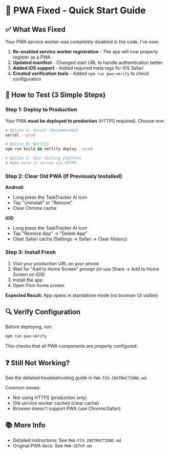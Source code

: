 # 🚀 PWA Fixed - Quick Start Guide

## ✅ What Was Fixed

Your PWA service worker was completely disabled in the code. I've now:

1. **Re-enabled service worker registration** - The app will now properly register as a PWA
2. **Updated manifest** - Changed start URL to handle authentication better
3. **Added iOS support** - Added required meta tags for iOS Safari
4. **Created verification tools** - Added `npm run pwa:verify` to check configuration

## 📱 How to Test (3 Simple Steps)

### Step 1: Deploy to Production

Your PWA **must be deployed to production** (HTTPS required). Choose one:

```bash
# Option A: Vercel (Recommended)
vercel --prod

# Option B: Netlify
npm run build && netlify deploy --prod

# Option C: Your hosting platform
# Make sure it serves via HTTPS
```

### Step 2: Clear Old PWA (If Previously Installed)

**Android:**
- Long press the TaskTracker AI icon
- Tap "Uninstall" or "Remove"
- Clear Chrome cache

**iOS:**
- Long press the TaskTracker AI icon
- Tap "Remove App" → "Delete App"
- Clear Safari cache (Settings → Safari → Clear History)

### Step 3: Install Fresh

1. Visit your production URL on your phone
2. Wait for "Add to Home Screen" prompt (or use Share → Add to Home Screen on iOS)
3. Install the app
4. Open from home screen

**Expected Result:** App opens in standalone mode (no browser UI visible)

## 🔍 Verify Configuration

Before deploying, run:

```bash
npm run pwa:verify
```

This checks that all PWA components are properly configured.

## ❓ Still Not Working?

See the detailed troubleshooting guide in `PWA-FIX-INSTRUCTIONS.md`.

Common issues:
- Not using HTTPS (production only)
- Old service worker cached (clear cache)
- Browser doesn't support PWA (use Chrome/Safari)

## 📚 More Info

- Detailed instructions: See `PWA-FIX-INSTRUCTIONS.md`
- Original PWA docs: See `PWA-SETUP.md`

